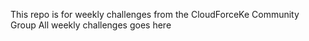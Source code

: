 This repo is for weekly challenges from the CloudForceKe Community Group
All weekly challenges goes here